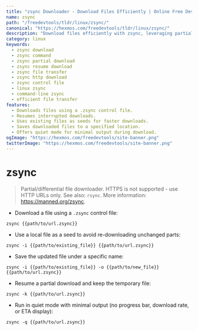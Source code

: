 ```yaml
---
title: "zsync Downloader - Download Files Efficiently | Online Free DevTools by Hexmos"
name: zsync
path: "/freedevtools/tldr/linux/zsync/"
canonical: "https://hexmos.com/freedevtools/tldr/linux/zsync/"
description: "Download files efficiently with zsync, leveraging partial downloads for faster transfers and resuming interrupted downloads.  Supports HTTP URLs. Free online tool, no registration required."
category: linux
keywords:
  - zsync download
  - zsync command
  - zsync partial download
  - zsync resume download
  - zsync file transfer
  - zsync http download
  - zsync control file
  - linux zsync
  - command-line zsync
  - efficient file transfer
features:
  - Downloads files using a .zsync control file.
  - Resumes interrupted downloads.
  - Uses existing files as seeds for faster downloads.
  - Saves downloaded files to a specified location.
  - Offers quiet mode for minimal output during download.
ogImage: "https://hexmos.com/freedevtools/site-banner.png"
twitterImage: "https://hexmos.com/freedevtools/site-banner.png"
---
```


# zsync

> Partial/differential file downloader.
> HTTPS is not supported - use HTTP URLs only.
> See also: `rsync`.
> More information: <https://manned.org/zsync>.

- Download a file using a `.zsync` control file:

`zsync {{path/to/url.zsync}}`

- Use a local file as a seed to avoid re-downloading unchanged parts:

`zsync -i {{path/to/existing_file}} {{path/to/url.zsync}}`

- Save the updated file under a specific name:

`zsync -i {{path/to/existing_file}} -o {{path/to/new_file}} {{path/to/url.zsync}}`

- Resume a partial download and keep the temporary file:

`zsync -k {{path/to/url.zsync}}`

- Run in quiet mode with minimal output (no progress bar, download rate, or ETA display):

`zsync -q {{path/to/url.zsync}}`
